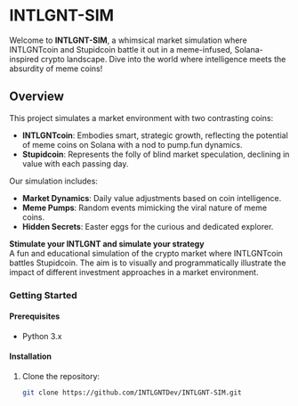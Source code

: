 # INTLGNT-SIM

Welcome to **INTLGNT-SIM**, a whimsical market simulation where INTLGNTcoin and Stupidcoin battle it out in a meme-infused, Solana-inspired crypto landscape. Dive into the world where intelligence meets the absurdity of meme coins!

## Overview

This project simulates a market environment with two contrasting coins:
- **INTLGNTcoin**: Embodies smart, strategic growth, reflecting the potential of meme coins on Solana with a nod to pump.fun dynamics.
- **Stupidcoin**: Represents the folly of blind market speculation, declining in value with each passing day.

Our simulation includes:
- **Market Dynamics**: Daily value adjustments based on coin intelligence.
- **Meme Pumps**: Random events mimicking the viral nature of meme coins.
- **Hidden Secrets**: Easter eggs for the curious and dedicated explorer.

**Stimulate your INTLGNT and simulate your strategy**  
A fun and educational simulation of the crypto market where INTLGNTcoin battles Stupidcoin. The aim is to visually and programmatically illustrate the impact of different investment approaches in a market environment.

### Getting Started

#### Prerequisites

- Python 3.x

#### Installation

1. Clone the repository:
   ```bash
   git clone https://github.com/INTLGNTDev/INTLGNT-SIM.git